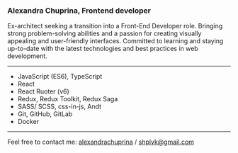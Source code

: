 ### Alexandra Chuprina, Frontend developer

Ex-architect seeking a transition into a Front-End Developer role. Bringing strong problem-solving abilities and a passion for creating visually appealing and user-friendly interfaces. Committed to learning and staying up-to-date with the latest technologies and best practices in web development.

- - - -

* JavaScript (ES6), TypeScript <br>
* React <br>
* React Ruoter (v6) <br>
* Redux, Redux Toolkit, Redux Saga <br>
* SASS/ SCSS, css-in-js, Andt <br>
* Git, GitHub, GitLab <br>
* Docker <br>

- - - -

Feel free to contact me: [alexandrachuprina](https://t.me/alexandrachuprina) / shplvk@gmail.com

